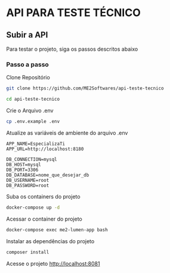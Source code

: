 
# API PARA TESTE TÉCNICO

## Subir a API
Para testar o projeto, siga os passos descritos abaixo

### Passo a passo
Clone Repositório
```sh
git clone https://github.com/ME2Softwares/api-teste-tecnico
```

```sh
cd api-teste-tecnico
```

Crie o Arquivo .env
```sh
cp .env.example .env
```


Atualize as variáveis de ambiente do arquivo .env
```dosini
APP_NAME=EspecializaTi
APP_URL=http://localhost:8180

DB_CONNECTION=mysql
DB_HOST=mysql
DB_PORT=3306
DB_DATABASE=nome_que_desejar_db
DB_USERNAME=root
DB_PASSWORD=root
```


Suba os containers do projeto
```sh
docker-compose up -d
```


Acessar o container do projeto
```sh
docker-compose exec me2-lumen-app bash
```


Instalar as dependências do projeto
```sh
composer install
```


Acesse o projeto
[http://localhost:8081](http://localhost:8081)

